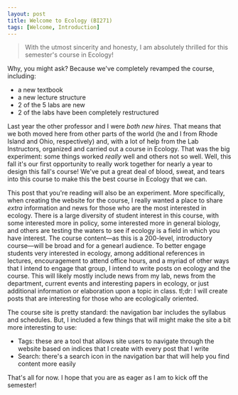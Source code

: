 ```yaml
---
layout: post
title: Welcome to Ecology (BI271)
tags: [Welcome, Introduction]
---
```


> With the utmost sincerity and honesty, I am absolutely thrilled for this semester's course in Ecology!

Why, you might ask? Because we've completely revamped the course, including:

- a new textbook
- a new lecture structure
- 2 of the 5 labs are new
- 2 of the labs have been completely restructured

Last year the other professor and I were *both new hires.* That means that we both moved here from other parts of the world (he and I from Rhode Island and Ohio, respectively) and, with a lot of help from the Lab Instructors, organized and carried out a course in Ecology. That was the big experiment: some things worked *really* well and others not so well. Well, this fall it's our first opportunity to really work together for nearly a year to design this fall's course! We've put a great deal of blood, sweat, and tears into this course to make this the best course in Ecology that we can.

This post that you're reading will also be an experiment. More specifically, when creating the website for the course, I really wanted a place to share *extra* information and news for those who are the most interested in ecology. There is a large diversity of student interest in this course, with some interested more in policy, some interested more in general biology, and others are testing the waters to see if ecology is a field in which you have interest. The course content—as this is a 200-level, introductory course—will be broad and for a genearl audience. To better engage students very interested in ecology, among additional references in lectures, encouragement to attend office hours, and a myriad of other ways that I intend to engage that group, I intend to write posts on ecology and the course. This will likely mostly include news from my lab, news from the department, current events and interesting papers in ecology, or just additional information or elaboration upon a topic in class. tl;dr: I will create posts that are interesting for those who are ecologically oriented.

The course site is pretty standard: the navigation bar includes the syllabus and schedules. But, I included a few things that will might make the site a bit more interesting to use:

- Tags: these are a tool that allows site users to navigate through the website based on indices that I create with every post that I write
- Search: there's a search icon in the navigation bar that will help you find content more easily

That's all for now. I hope that you are as eager as I am to kick off the semester!